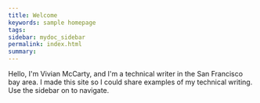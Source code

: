 ```yaml
---
title: Welcome
keywords: sample homepage
tags:
sidebar: mydoc_sidebar
permalink: index.html
summary:
---
```

Hello, I'm Vivian McCarty, and I'm a technical writer in the San Francisco bay area. I made this site so I could share examples of my technical writing. Use the sidebar on to navigate.
